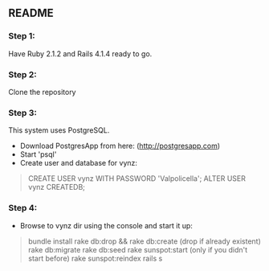 ## README

### Step 1:
Have Ruby 2.1.2 and Rails 4.1.4 ready to go.

### Step 2:
Clone the repository

### Step 3:
This system uses PostgreSQL.
* Download PostgresApp from here: (http://postgresapp.com)
* Start 'psql'
* Create user and database for vynz:
> CREATE USER vynz WITH PASSWORD 'Valpolicella';
> ALTER USER vynz CREATEDB;

### Step 4:
* Browse to vynz dir using the console and start it up:
> bundle install
> rake db:drop && rake db:create (drop if already existent)
> rake db:migrate
> rake db:seed
> rake sunspot:start (only if you didn't start before)
> rake sunspot:reindex
> rails s